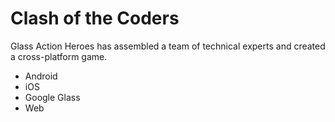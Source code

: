 Clash of the Coders
================

Glass Action Heroes has assembled a team of technical experts and created a cross-platform game.

- Android
- iOS
- Google Glass
- Web
